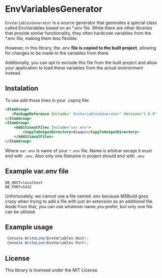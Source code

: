 # EnvVariablesGenerator

`EnvVariablesGenerator` is a source generator that generates a special class called EnvVariables based on an *.env file. 
While there are other libraries that provide similar functionality, they often hardcode variables from the *.env file, making them less flexible.

However, in this library, the .env **file is copied to the built project**, allowing for changes to be made to the variables from there.

Additionally, you can opt to exclude this file from the built project and allow your application to load these variables from the actual environment instead.

## Instalation
To use add those lines in your .csproj file:
```xml
<ItemGroup>
   <PackageReference Include=" EnvVariablesGenerator" Version="1.0.0"  PrivateAssets="all" />
</ItemGroup>
<ItemGroup>
    <AdditionalFiles Include="var.env">
        <CopyToOutputDirectory>Always</CopyToOutputDirectory>
    </AdditionalFiles>
</ItemGroup>
```
Where `var.env` is name of your `*.env` file. Name is arbitrar except it must end with `.env`.
Also only one filename in project should end with `.env`
## Example var.env file 
```
DB_HOST=localhost
DB_PORT=5432
```
Unfortunately, we cannot use a file named .env because MSBuild goes crazy when trying to add a file with just an extension as an additional file.
Aside from that, you can use whatever name you prefer, but only one file can be utilized.

## Example usage
```cs
 Console.WriteLine(EnvVariables.Host);
 Console.WriteLine(EnvVariables.Port);
```
## License
This library is licensed under the MIT License.
